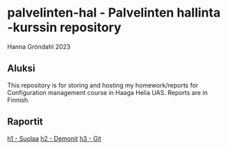 # palvelinten-hal - Palvelinten hallinta -kurssin repository 

Hanna Gröndahl
2023

## Aluksi

This repository is for storing and hosting my homework/reports for Configuration management course in Haaga Helia UAS. Reports are in Finnish.

## Raportit

[h1 - Suolaa](https://github.com/hannagrn/palvelinten-hal/blob/main/h1.md)
[h2 - Demonit](https://github.com/hannagrn/palvelinten-hal/blob/main/h2.md)
[h3 - Git](https://github.com/hannagrn/palvelinten-hal/blob/main/h3.md)

